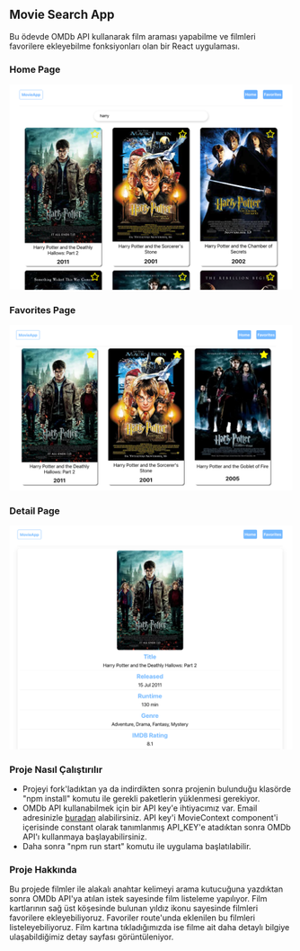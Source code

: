 ## Movie Search App

Bu ödevde OMDb API kullanarak film araması yapabilme ve filmleri favorilere ekleyebilme fonksiyonları olan bir React uygulaması.

### Home Page

<p align="center">
  <img src="movie-search-app.png" alt="Movie Search"/>
</p>

### Favorites Page

<p align="center">
  <img src="favorites.png" alt="Favorites"/>
</p>

### Detail Page

<p align="center">
  <img src="detail.png" alt="Detail"/>
</p>


### Proje Nasıl Çalıştırılır

- Projeyi fork'ladıktan ya da indirdikten sonra projenin bulunduğu klasörde "npm install" komutu ile gerekli paketlerin yüklenmesi gerekiyor.
- OMDb API kullanabilmek için bir API key'e ihtiyacımız var. Email adresinizle [buradan](http://www.omdbapi.com/apikey.aspx) alabilirsiniz. API key'i MovieContext component'i içerisinde constant olarak tanımlanmış API_KEY'e atadıktan sonra OMDb API'ı kullanmaya başlayabilirsiniz.
- Daha sonra "npm run start" komutu ile uygulama başlatılabilir.

### Proje Hakkında

Bu projede filmler ile alakalı anahtar kelimeyi arama kutucuğuna yazdıktan sonra OMDb API'ya atılan istek sayesinde film listeleme yapılıyor. Film kartlarının sağ üst köşesinde bulunan yıldız ikonu sayesinde filmleri favorilere ekleyebiliyoruz. Favoriler route'unda eklenilen bu filmleri listeleyebiliyoruz. Film kartına tıkladığımızda ise filme ait daha detaylı bilgiye ulaşabildiğimiz detay sayfası görüntüleniyor.



